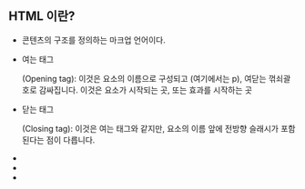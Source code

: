 ## HTML 이란? ##
- 콘텐츠의 구조를 정의하는 마크업 언어이다.

- 여는 태그 <p> (Opening tag): 이것은 요소의 이름으로 구성되고 (여기에서는 p), 여닫는 꺾쇠괄호로 감싸집니다. 이것은 요소가 시작되는 곳, 또는 효과를 시작하는 곳

- 닫는 태그 </p> (Closing tag): 이것은 여는 태그와 같지만, 요소의 이름 앞에 전방향 슬래시가 포함된다는 점이 다릅니다.

- <!DOCTYPE html>
- <!-- html 주석 처리 방법 -->
- <!--
 문서 타입 정의 선언문(DTD)
 HTML 문서 최상단에 선언
 브라우저가 올바른 Rendering을 하기 위해 필요
-->
- 이 부분은 렌더링 부분이므로 화면상에 표시 x  페이지소스보기로 통해 확인 가능


- 본격적인 HTML의 시작
- <html lang="ko">
  <head>
	<!--
	 head:문서의 제목, 메타 정보, 라이브러리 등 포함
 
	 meta charset="utf-8" 문서의 언어 설정
	-->
	<meta charset="utf-8">
	<title>나는 제목이다.</title>
  </head>

  <body>
	브라우저에서 보이는 부분
  </body>
- </html>